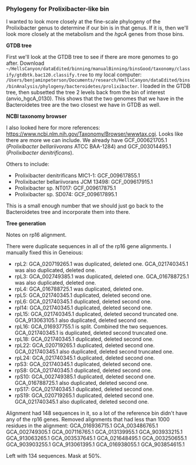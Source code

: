 ### Phylogeny for Prolixibacter-like bin

I wanted to look more closely at the fine-scale phylogeny of the Prolixibacter genus to determine if our bin is in that genus.
If it is, then we'll look more closely at the metabolism and the *hgcA* genes from those bins.

**GTDB tree**

First we'll look at the GTDB tree to see if there are more genomes to go after.
Download `~/HellsCanyon/dataEdited/binning/manualBinning/binsGood/taxonomy/classify/gtdbtk.bac120.classify.tree` to my local computer: `/Users/benjaminpeterson/Documents/research/HellsCanyon/dataEdited/bins/binAnalysis/phylogeny/bacteroidetes/prolixibacter`.
I loaded in the GTDB tree, then subsetted the tree 2 levels back from the bin of interest (anvio_hgcA_0130).
This shows that the two genomes that we have in the Bacteroidetes tree are the two closest we have in GTDB as well.


**NCBI taxonomy browser**

I also looked here for more references:
https://www.ncbi.nlm.nih.gov/Taxonomy/Browser/wwwtax.cgi.
Looks like there are more we can include.
We already have GCF_000621705.1 (*Prolixibacter bellariivorans* ATCC BAA-1284) and GCF_003014495.1 (*Prolixibacter denitrificans*).

Others to include:
- Prolixibacter denitrificans MIC1-1: GCF_009617855.1
- Prolixibacter bellariivorans JCM 13498: GCF_009617915.1
- Prolixibacter sp. NT017: GCF_009617875.1
- Prolixibacter sp. SD074: GCF_009617895.1

This is a small enough number that we should just go back to the Bacteroidetes tree and incorporate them into there.



**Tree generation**

Notes on rp16 alignment.

There were duplicate sequences in all of the rp16 gene alignments. I manually fixed this in Geneious:
- rpL2: GCA_020719265.1 was duplicated, deleted one. GCA_021740345.1 was also duplicated, deleted one.
- rpL3: GCA_002749385.1 was duplicated, deleted one. GCA_016788725.1 was also duplicated, deleted one.
- rpL4: GCA_016788725.1 was duplicated, deleted one.
- rpL5: GCA_021740345.1 duplicated, deleted second one.
- rpL6: GCA_021740345.1 duplicated, deleted second one.
- rpl14: GCA_021740345.1 duplicated, deleted second one.
- rpL15: GCA_021740345.1 duplicated, deleted second truncated one. GCA_913063105.1 also duplicated, deleted second one.
- rpL16: GCA_016937755.1 is split. Combined the two sequences. GCA_021740345.1 is duplicated, deleted second truncated one.
- rpL18: GCA_021740345.1 duplicated, deleted second one.
- rpL22: GCA_020719265.1 duplicated, deleted second one. GCA_021740345.1 also duplicated, deleted second truncated one.
- rpL24: GCA_021740345.1 duplicated, deleted second one.
- rpS3: GCA_021740345.1 duplicated, deleted second one.
- rpS8: GCA_021740345.1 duplicated, deleted second one.
- rpS10: GCA_002749385.1 duplicated, deleted second one. GCA_016788725.1 also duplicated, deleted second one.
- rpS17: GCA_021740345.1 duplicated, deleted second one.
- rpS19: GCA_020719265.1 duplicated, deleted second one. GCA_021740345.1 also duplicated, deleted second one.

Alignment had 148 sequences in it, so a lot of the reference bin didn't have any of the rp16 genes.
Removed alignments that had less than 1000 residues in the alignment:
GCA_016936715.1
GCA_003486765.1
GCA_002749305.1
GCA_007116765.1
GCA_013139955.1
GCA_903933215.1
GCA_913063265.1
GCA_003537645.1
GCA_021648495.1
GCA_003250655.1
GCA_903903255.1
GCA_913061395.1
GCA_016938055.1
GCA_903854615.1

Left with 134 sequences. Mask at 50%.
